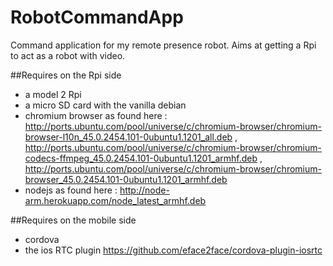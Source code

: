 # RobotCommandApp
Command application for my remote presence robot.
Aims at getting a Rpi to act as a robot with video.

##Requires on the Rpi side
- a model 2 Rpi
- a micro SD card with the vanilla debian
- chromium browser as found here : http://ports.ubuntu.com/pool/universe/c/chromium-browser/chromium-browser-l10n_45.0.2454.101-0ubuntu1.1201_all.deb , http://ports.ubuntu.com/pool/universe/c/chromium-browser/chromium-codecs-ffmpeg_45.0.2454.101-0ubuntu1.1201_armhf.deb , http://ports.ubuntu.com/pool/universe/c/chromium-browser/chromium-browser_45.0.2454.101-0ubuntu1.1201_armhf.deb
- nodejs as found here : http://node-arm.herokuapp.com/node_latest_armhf.deb

##Requires on the mobile side
- cordova
- the ios RTC plugin https://github.com/eface2face/cordova-plugin-iosrtc
